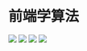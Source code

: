 # 前端学算法



![](/algorithm/head.jpeg)
![](/algorithm/intro.png)
![](/algorithm/arch.png)
![](/algorithm/all.png)